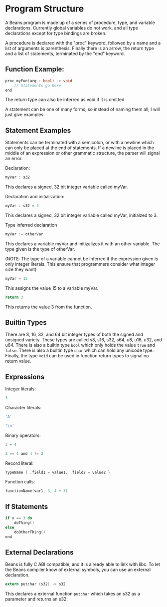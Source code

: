 # Program Structure

A Beans program is made up of a series of procedure, type, and variable declarations.  Currently global variables do not work, and all type declarations except for type bindings are broken.

A procedure is declared with the "proc" keyword, followed by a name and a list of arguments is parenthesis.  Finally there is an arrow, the return type and a list of statements, terminated by the "end" keyword.

## Function Example:

```c
proc myFun(arg : bool) -> void
    // Statements go here
end
```

The return type can also be inferred as void if it is omitted.


A statement can be one of many forms, so instead of naming them all, I will just give examples.

## Statement Examples

Statements can be terminated with a semicolon, or with a newline which can only be placed at the end of statements.  If a newline is placed in the middle of an expression or other grammatic structure, the parser will signal an error.

Declaration:
```c
myVar : s32 
```

This declares a signed, 32 bit integer variable called myVar.

Declaration and initialization:
```c
myVar : s32 = 4
```

This declares a signed, 32 bit integer variable called myVar, initialzed to 3.

Type inferred declaration
```c
myVar := otherVar
```

This declares a variable myVar and initizalizes it with an other variable.  The type given is the type of otherVar.

(NOTE: The type of a variable cannot be inferred if the expression given is only integer literals.  This ensure that programmers consider what integer size they want)

```c
myVar = 15
```

This assigns the value 15 to a variable myVar.

```c
return 3
```

This returns the value 3 from the function.

## Builtin Types

There are 8, 16, 32, and 64 bit integer types of both the signed and unsigned variety. These types are called s8, s16, s32, s64, u8, u16, u32, and u64.
There is also a builtin type ``bool`` which only holds the value ``true`` and ``false``.  There is also a builtin type ``char`` which can hold any unicode type.
Finally, the type ``void`` can be used in function return types to signal no return value.

## Expressions 

Integer literals:

```c
3
```

Character literals:

```c
'A'
```
```c
'\n'
```

Binary operators:

```c
3 + 4
```

```c
3 == 4 and 4 != 2
```

Record literal:

```c
TypeName { .field1 = value1, .field2 = value2 }
```

Function calls:

```c
functionName(var1, 3, 4 + 3)
```

## If Statements

```c
if x == 3 do
    doThing()
else
    doOtherThing()
end
```

## External Declarations

Beans is fully C ABI compatible, and it is already able to link with libc.
To let the Beans compiler know of external symbols, you can use an external declaration.


```c
extern putchar (s32) -> s32
```

This declares a external function ``putchar`` which takes an s32 as a parameter and returns an s32.
